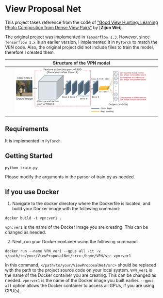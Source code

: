 # View Proposal Net
This project takes reference from the code of ["Good View Hunting: Learning Photo Composition from Dense View Pairs"](https://github.com/zijunwei/ViewProposalNet) by [**Zijun Wei**].

The original project was implemented in `Tensorflow 1.3`. However, since `Tensorflow 1.x` is an earlier version, I implemented it in `PyTorch` to match the VEN code. Also, the original project did not include files to train the model, therefore I created them.

| Structure of the VPN model |
| :--: |
| <img src="../readme_figures/Structure_of_the_VPN_model.png" width="90%"> |

## Requirements
It is implemented in `PyTorch`.

## Getting Started
```
python train.py
```
Please modify the arguments in the parser of train.py as needed.

## If you use Docker
1. Navigate to the docker directory where the Dockerfile is located, and build your Docker image with the following command:
```
docker build -t vpn:ver1 .
```
`vpn:ver1` is the name of the Docker image you are creating. This can be changed as needed.

2. Next, run your Docker container using the following command:
```
docker run --name VPN_ver1 --gpus all -it -v </path/to/your/ViewProposalNet/src>:/home/VPN/src vpn:ver1
```
In this command, `</path/to/your/ViewProposalNet/src>` should be replaced with the path to the project source code on your local system.
`VPN_ver1` is the name of the Docker container you are creating. This can be changed as needed. `vpn:ver1` is the name of the Docker image you built earlier. `--gpus all` option allows the Docker container to access all GPUs, if you are using GPU(s).
